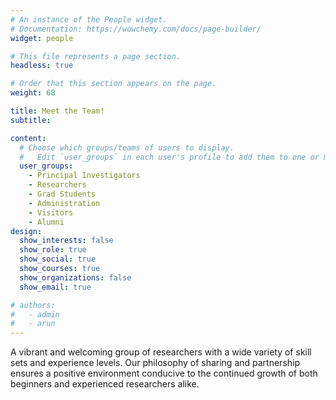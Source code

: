 ```yaml
---
# An instance of the People widget.
# Documentation: https://wowchemy.com/docs/page-builder/
widget: people

# This file represents a page section.
headless: true

# Order that this section appears on the page.
weight: 68

title: Meet the Team! 
subtitle:

content:
  # Choose which groups/teams of users to display.
  #   Edit `user_groups` in each user's profile to add them to one or more of these groups.
  user_groups:
    - Principal Investigators
    - Researchers
    - Grad Students
    - Administration
    - Visitors
    - Alumni
design:
  show_interests: false
  show_role: true
  show_social: true
  show_courses: true
  show_organizations: false
  show_email: true

# authors:
#   - admin
#   - arun
---
```

A vibrant and welcoming group of researchers with a wide variety of skill sets and experience levels. Our philosophy of sharing and partnership ensures a positive environment conducive to the continued growth of both beginners and experienced researchers alike. 